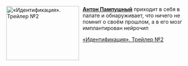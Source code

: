 <!--2025-07-30 11:00:11-->
<div class="yb">
  <div class="rss kino_kino"><a href="https://www.kino-teatr.ru/video/51865/" title="«Идентификация». Трейлер №2"><img src="https://www.kino-teatr.ru/video/5/6/51865/poster.jpg" width="196" height="147" align="left" hspace="5" style="margin: 0px 10px 0px 5px" alt="«Идентификация». Трейлер №2"/></a><a href=https://www.kino-teatr.ru/kino/acter/m/ros/18486/bio/ target=_blank><strong>Антон Пампушный</strong></a> приходит в себя в палате и обнаруживает, что ничего не помнит о своём прошлом, а в его мозг имплантирован нейрочип <p class="titl"><a href="https://www.kino-teatr.ru/video/51865/">«Идентификация». Трейлер №2</a></p></div>
</div>
